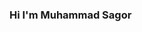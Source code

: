 ### Hi I'm Muhammad Sagor

<!--
**Sagor0078/Sagor0078** is a ✨ _special_ ✨ repository because its `README.md` (this file) appears on your GitHub profile.

Here are some ideas to get you started:

- 🖥️ I've been coding in Python primarily for over 3 years
- 🌱 I’m currently learning Machine Learning Operations(MLOps)
- 💻 Python Developer hands-on experience
- 🤖 Specialized in Machine Learning and Data Science
- 🌐 Constantly exploring new technologies and tools
- 📫 You can follow me on X(Twitter) : @Sagor121277
-->
